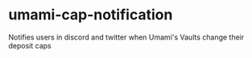 # umami-cap-notification
 Notifies users in discord and twitter when Umami's Vaults change their deposit caps
